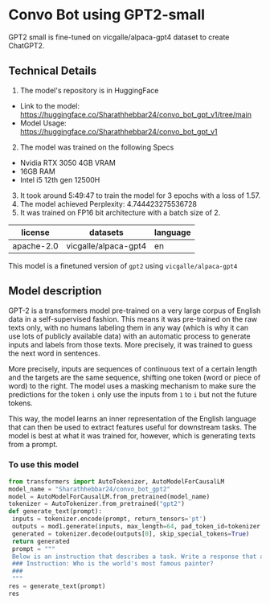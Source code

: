 # Convo Bot using GPT2-small

GPT2 small is fine-tuned on vicgalle/alpaca-gpt4 dataset to create ChatGPT2.

## Technical Details

1. The model's repository is in HuggingFace
- Link to the model: https://huggingface.co/Sharathhebbar24/convo_bot_gpt_v1/tree/main
- Model Usage: https://huggingface.co/Sharathhebbar24/convo_bot_gpt_v1
2. The model was trained on the following Specs
- Nvidia RTX 3050 4GB VRAM
- 16GB RAM
- Intel i5 12th gen 12500H
3. It took around 5:49:47 to train the model for 3 epochs with a loss of 1.57.
4. The model achieved Perplexity: 4.744423275536728
5. It was trained on FP16 bit architecture with a batch size of 2.

| license | datasets | language |
| ------- | -------- | -------- |
| apache-2.0 | vicgalle/alpaca-gpt4 | en |

This model is a finetuned version of ```gpt2``` using ```vicgalle/alpaca-gpt4```

## Model description

GPT-2 is a transformers model pre-trained on a very large corpus of English data in a self-supervised fashion. This
means it was pre-trained on the raw texts only, with no humans labeling them in any way (which is why it can use lots
of publicly available data) with an automatic process to generate inputs and labels from those texts. More precisely,
it was trained to guess the next word in sentences.

More precisely, inputs are sequences of continuous text of a certain length and the targets are the same sequence,
shifting one token (word or piece of word) to the right. The model uses a masking mechanism to make sure the
predictions for the token `i` only use the inputs from `1` to `i` but not the future tokens.

This way, the model learns an inner representation of the English language that can then be used to extract features
useful for downstream tasks. The model is best at what it was trained for, however, which is generating texts from a
prompt.

### To use this model

```python
from transformers import AutoTokenizer, AutoModelForCausalLM
model_name = "Sharathhebbar24/convo_bot_gpt2"
model = AutoModelForCausalLM.from_pretrained(model_name)
tokenizer = AutoTokenizer.from_pretrained("gpt2")
def generate_text(prompt):
 inputs = tokenizer.encode(prompt, return_tensors='pt')
 outputs = mod1.generate(inputs, max_length=64, pad_token_id=tokenizer.eos_token_id)
 generated = tokenizer.decode(outputs[0], skip_special_tokens=True)
 return generated
 prompt = """
 Below is an instruction that describes a task. Write a response that appropriately completes the request. 
 ### Instruction: Who is the world's most famous painter? 
 ###
 """
res = generate_text(prompt)
res
```